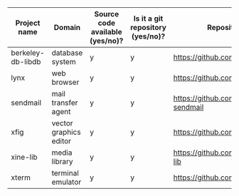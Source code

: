 Project name       | Domain                  | Source code available (**y**es/**n**o)? | Is it a git repository (**y**es/**n**o)? | Repository URL                                               | Clone URL                                          | Estimated number of commits
-------------------|-------------------------|-----------------------------------------|------------------------------------------|--------------------------------------------------------------|----------------------------------------------------|-----------------------------
berkeley-db-libdb  | database system         | y                                       | y                                        | https://github.com/berkeleydb/libdb                          | https://github.com/DiffDetective/libdb.git         | 7
lynx               | web browser             | y                                       | y                                        | https://github.com/lynx/lynx                                 | https://github.com/DiffDetective/lynx.git          | 125
sendmail           | mail transfer agent     | y                                       | y                                        | https://github.com/guileen/node-sendmail                     | https://github.com/DiffDetective/node-sendmail.git | 86
xfig               | vector graphics editor  | y                                       | y                                        | https://github.com/hhoeflin/xfig                             | https://github.com/DiffDetective/xfig.git          | 9
xine-lib           | media library           | y                                       | y                                        | https://github.com/rpmfusion/xine-lib                        | https://github.com/DiffDetective/xine-lib.git      | 114
xterm              | terminal emulator       | y                                       | y                                        | https://github.com/Maximus5/xterm                            | https://github.com/DiffDetective/xterm.git         | 112
